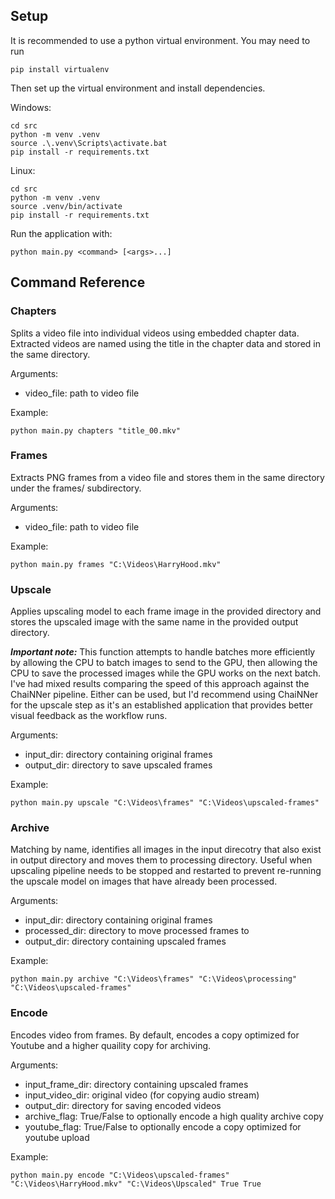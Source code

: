## Setup

 It is recommended to use a python virtual environment.  You may need to run 

```
pip install virtualenv
```

Then set up the virtual environment and install dependencies.

Windows:
```
cd src
python -m venv .venv
source .\.venv\Scripts\activate.bat
pip install -r requirements.txt
```

Linux:
```
cd src
python -m venv .venv
source .venv/bin/activate
pip install -r requirements.txt
```

Run the application with:
```
python main.py <command> [<args>...]
```

## Command Reference

### Chapters
Splits a video file into individual videos using embedded chapter data. Extracted videos are named using the title in the chapter data and stored in the same directory.

Arguments:
- video_file: path to video file

Example:
```
python main.py chapters "title_00.mkv"
```

### Frames
Extracts PNG frames from a video file and stores them in the same directory under the frames/ subdirectory.

Arguments:
- video_file: path to video file

Example:
```
python main.py frames "C:\Videos\HarryHood.mkv"
```

### Upscale
Applies upscaling model to each frame image in the provided directory and stores the upscaled image with the same name in the provided output directory. 

***Important note:*** This function attempts to handle batches more efficiently by allowing the CPU to batch images to send to the GPU, then allowing the CPU to save the processed images while the GPU works on the next batch.  I've had mixed results comparing the speed of this approach against the ChaiNNer pipeline. Either can be used, but I'd recommend using ChaiNNer for the upscale step as it's an established application that provides better visual feedback as the workflow runs.

Arguments:
- input_dir: directory containing original frames
- output_dir: directory to save upscaled frames

Example:
```
python main.py upscale "C:\Videos\frames" "C:\Videos\upscaled-frames"
```

### Archive
Matching by name, identifies all images in the input direcotry that also exist in output directory and moves them to processing directory. 
Useful when upscaling pipeline needs to be stopped and restarted to prevent re-running the upscale model on images that have already been processed.

Arguments:
- input_dir: directory containing original frames
- processed_dir: directory to move processed frames to
- output_dir: directory containing upscaled frames

Example:
```
python main.py archive "C:\Videos\frames" "C:\Videos\processing" "C:\Videos\upscaled-frames"
```

### Encode
Encodes video from frames. By default, encodes a copy optimized for Youtube and a higher quaility copy for archiving.

Arguments:
- input_frame_dir: directory containing upscaled frames
- input_video_dir: original video (for copying audio stream)
- output_dir: directory for saving encoded videos
- archive_flag: True/False to optionally encode a high quality archive copy
- youtube_flag: True/False to optionally encode a copy optimized for youtube upload

Example:
```
python main.py encode "C:\Videos\upscaled-frames" "C:\Videos\HarryHood.mkv" "C:\Videos\Upscaled" True True
```